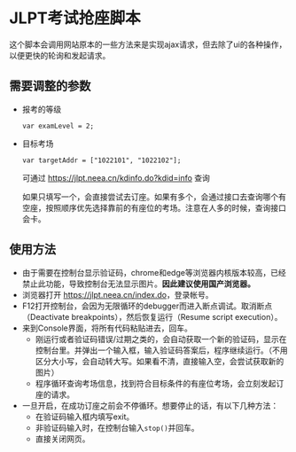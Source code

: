 # JLPT考试抢座脚本

这个脚本会调用网站原本的一些方法来是实现ajax请求，但去除了ui的各种操作，以便更快的轮询和发起请求。


## 需要调整的参数
* 报考的等级
    
    `var examLevel = 2;`

* 目标考场

    `var targetAddr = ["1022101", "1022102"];`
    
    可通过 <https://jlpt.neea.cn/kdinfo.do?kdid=info> 查询

    如果只填写一个，会直接尝试去订座。如果有多个，会通过接口去查询哪个有空座，按照顺序优先选择靠前的有座位的考场。注意在人多的时候，查询接口会卡。
    

## 使用方法

- 由于需要在控制台显示验证码，chrome和edge等浏览器内核版本较高，已经禁止此功能，导致控制台无法显示图片。**因此建议使用国产浏览器。**
- 浏览器打开 <https://jlpt.neea.cn/index.do>，登录帐号。
- F12打开控制台，会因为无限循环的debugger而进入断点调试。取消断点（Deactivate breakpoints），然后恢复运行（Resume script execution）。
- 来到Console界面，将所有代码粘贴进去，回车。
    - 刚运行或者验证码错误/过期之类的，会自动获取一个新的验证码，显示在控制台里。并弹出一个输入框，输入验证码答案后，程序继续运行。（不用区分大小写，会自动转大写。如果看不清，直接输入空，会尝试获取新的图片）
    - 程序循环查询考场信息，找到符合目标条件的有座位考场，会立刻发起订座的请求。
- 一旦开启，在成功订座之前会不停循环。想要停止的话，有以下几种方法：
    - 在验证码输入框内填写exit。
    - 非验证码输入时，在控制台输入`stop()`并回车。
    - 直接关闭网页。